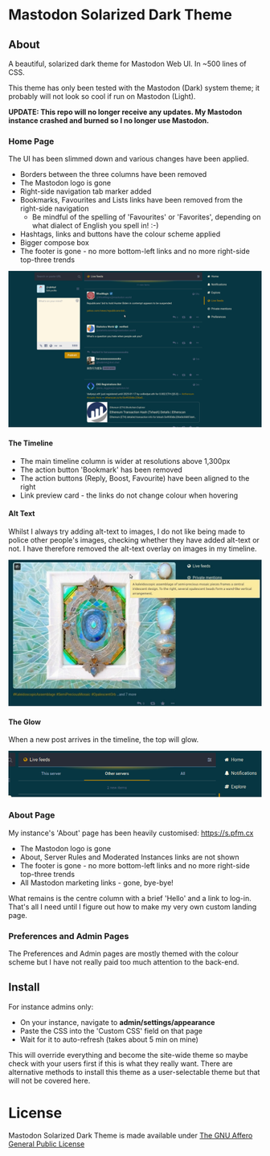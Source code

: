 
# Mastodon Solarized Dark Theme


## About

A beautiful, solarized dark theme for Mastodon Web UI. In ~500 lines of CSS.

This theme has only been tested with the Mastodon (Dark) system theme; it probably will not look so cool if run on Mastodon (Light).

**UPDATE: This repo will no longer receive any updates. My Mastodon instance crashed and burned so I no longer use Mastodon.**

### Home Page

The UI has been slimmed down and various changes have been applied.
- Borders between the three columns have been removed
- The Mastodon logo is gone
- Right-side navigation tab marker added
- Bookmarks, Favourites and Lists links have been removed from the right-side navigation
	- Be mindful of the spelling of 'Favourites' or 'Favorites', depending on what dialect of English you spell in! :-)
- Hashtags, links and buttons have the colour scheme applied
- Bigger compose box
- The footer is gone - no more bottom-left links and no more right-side top-three trends


[![Mastodon Solarized Dark Theme - Home](https://github.com/cybrkyd/mastodon-solarized-dark-theme/blob/main/images/solar-01.png "Mastodon Solarized Dark Theme - Home")](https://github.com/cybrkyd/mastodon-solarized-dark-theme/blob/main/images/solar-01.png)


#### The Timeline

- The main timeline column is wider at resolutions above 1,300px
- The action button 'Bookmark' has been removed
- The action buttons (Reply, Boost, Favourite) have been aligned to the right
- Link preview card - the links do not change colour when hovering

#### Alt Text

Whilst I always try adding alt-text to images, I do not like being made to police other people's images, checking whether they have added alt-text or not. I have therefore removed the alt-text overlay on images in my timeline. 


[![Mastodon Solarized Dark Theme - Alt-text](https://github.com/cybrkyd/mastodon-solarized-dark-theme/blob/main/images/solar-02.jpg "Mastodon Solarized Dark Theme - Alt-text")](https://github.com/cybrkyd/mastodon-solarized-dark-theme/blob/main/images/solar-02.jpg)


#### The Glow

When a new post arrives in the timeline, the top will glow.


[![Mastodon Solarized Dark Theme - New Timeline Post Glow](https://github.com/cybrkyd/mastodon-solarized-dark-theme/blob/main/images/solar-03.png "Mastodon Solarized Dark Theme - New Timeline Post Glow")](https://github.com/cybrkyd/mastodon-solarized-dark-theme/blob/main/images/solar-03.png)


### About Page

My instance's 'About' page has been heavily customised: https://s.pfm.cx

- The Mastodon logo is gone
- About, Server Rules and Moderated Instances links are not shown
- The footer is gone - no more bottom-left links and no more right-side top-three trends
- All Mastodon marketing links - gone, bye-bye!

What remains is the centre column with a brief 'Hello' and a link to log-in. That's all I need until I figure out how to make my very own custom landing page.


### Preferences and Admin Pages

The Preferences and Admin pages are mostly themed with the colour scheme but I have not really paid too much attention to the back-end.

## Install

For instance admins only:

- On your instance, navigate to **admin/settings/appearance**
- Paste the CSS into the 'Custom CSS' field on that page
- Wait for it to auto-refresh (takes about 5 min on mine)

This will override everything and become the site-wide theme so maybe check with your users first if this is what they really want. There are alternative methods to install this theme as a user-selectable theme but that will not be covered here.


# License

Mastodon Solarized Dark Theme is made available under [The GNU Affero General Public License](https://github.com/cybrkyd/mastodon-solarized-dark-theme/blob/main/LICENSE)

